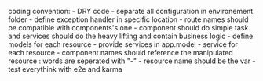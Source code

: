 coding convention:
    - DRY code
    - separate all configuration in environement folder
    - define exception handler in specific location
    - route names should be compatible with components's one
    - component should do simple task and services should do the heavy lifting and contain
      business logic 
    - define models for each resource
    - provide services in app.model
    - service for each resource
    - component names should reference the manipulated resource : words are seperated with "-"
    - resource name should be the var
    - test everythink with e2e and karma